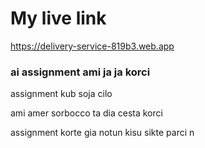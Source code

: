 # My live link

https://delivery-service-819b3.web.app

### ai assignment ami ja ja korci

assignment kub soja cilo

ami amer sorbocco ta dia cesta korci

assignment korte gia notun kisu sikte parci n
